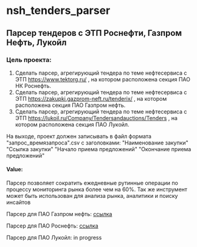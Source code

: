 # nsh_tenders_parser
Парсер тендеров с ЭТП Роснефти, Газпром Нефть, Лукойл
-------------

### Цель проекта:
1) Сделать парсер, агрегирующий тендера по теме нефтесервиса с ЭТП https://www.tektorg.ru/ , на котором расположена секция ПАО НК Роснефть.
2) Сделать парсер, агрегирующий тендера по теме нефтесервиса с ЭТП https://zakupki.gazprom-neft.ru/tenderix/ , на котором расположена секция ПАО Газпром нефть.
3) Сделать парсер, агрегирующий тендера по теме нефтесервиса с ЭТП https://lukoil.ru/Company/Tendersandauctions/Tenders , на котором расположена секция ПАО Лукойл.

На выходе, проект должен записывать в файл формата "запрос_времязапроса".csv с заголовками:   "Наименование закупки"	"Ссылка закупки"	"Начало приема предложений"	"Окончание приема предложений"

#### Value:
Парсер позволяет сократить ежедневные рутинные операции по процессу мониторинга рынка более чем на 60%.
Так же инструмент может быть использован для анализа рынка, аналитики и поиску инсайтов

Парсер для ПАО Газпром нефть: [ссылка](https://github.com/baburovn/nsh_tenders_parser/blob/main/GPN_parser_v_0_2.py)

Парсер для ПАО Роснефть: [ссылка](https://github.com/baburovn/nsh_tenders_parser/blob/main/rosneft_parser_01.py)

Парсер для ПАО Лукойл: in progress

